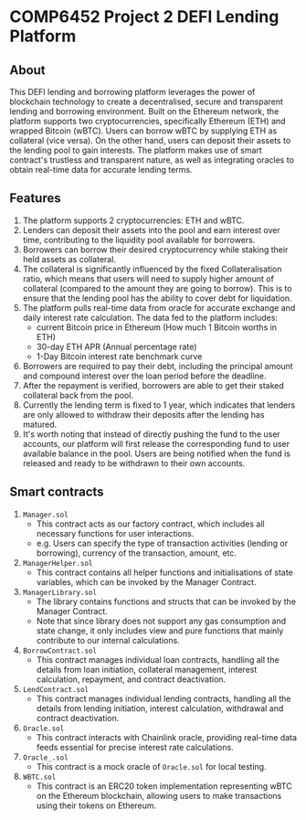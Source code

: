 # COMP6452 Project 2 DEFI Lending Platform

## About
This DEFI lending and borrowing platform leverages the power of blockchain technology to create a decentralised, secure and transparent lending and borrowing environment. Built on the Ethereum network, the platform supports two cryptocurrencies, specifically Ethereum (ETH) and wrapped Bitcoin (wBTC). Users can borrow wBTC by supplying ETH as collateral (vice versa). On the other hand, users can deposit their assets to the lending pool to gain interests. The platform makes use of smart contract's trustless and transparent nature, as well as integrating oracles to obtain real-time data for accurate lending terms. 

## Features
1. The platform supports 2 cryptocurrencies: ETH and wBTC.
2. Lenders can deposit their assets into the pool and earn interest over time, contributing to the liquidity pool available for borrowers.
3. Borrowers can borrow their desired cryptocurrency while staking their held assets as collateral.
4. The collateral is significantly influenced by the fixed Collateralisation ratio, which means that users will need to supply higher amount of collateral (compared to the amount they are going to borrow). This is to ensure that the lending pool has the ability to cover debt for liquidation.
5. The platform pulls real-time data from oracle for accurate exchange and daily interest rate calculation. The data fed to the platform includes: 
   * current Bitcoin price in Ethereum (How much 1 Bitcoin worths in ETH) 
   * 30-day ETH APR (Annual percentage rate)
   * 1-Day Bitcoin interest rate benchmark curve
6. Borrowers are required to pay their debt, including the principal amount and compound interest over the loan period before the deadline.
7. After the repayment is verified, borrowers are able to get their staked collateral back from the pool.
8. Currently the lending term is fixed to 1 year, which indicates that lenders are only allowed to withdraw their deposits after the lending has matured. 
9. It's worth noting that instead of directly pushing the fund to the user accounts, our platform will first release the corresponding fund to user available balance in the pool. Users are being notified when the fund is released and ready to be withdrawn to their own accounts. 

## Smart contracts
1. `Manager.sol`
   * This contract acts as our factory contract, which includes all necessary functions for user interactions.
   * e.g. Users can specify the type of transaction activities (lending or borrowing), currency of the transaction, amount, etc.
2. `ManagerHelper.sol`
   * This contract contains all helper functions and initialisations of state variables, which can be invoked by the Manager Contract. 
3. `ManagerLibrary.sol`
   * The library contains functions and structs that can be invoked by the Manager Contract.
   * Note that since library does not support any gas consumption and state change, it only includes view and pure functions that mainly contribute to our internal calculations.
4. `BorrowContract.sol`
   * This contract manages individual loan contracts, handling all the details from loan initiation, collateral management, interest calculation, repayment, and contract deactivation.
5. `LendContract.sol`
   * This contract manages individual lending contracts, handling all the details from lending initiation, interest calculation, withdrawal and contract deactivation.
6. `Oracle.sol`
   * This contract interacts with Chainlink oracle, providing real-time data feeds essential for precise interest rate calculations.
7. `Oracle_.sol`
   * This contract is a mock oracle of `Oracle.sol` for local testing.
8. `WBTC.sol`
   * This contract is an ERC20 token implementation representing wBTC on the Ethereum blockchain, allowing users to make transactions using their tokens on Ethereum.